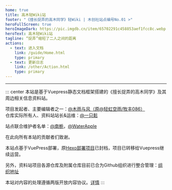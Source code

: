 ```yaml
---
home: true
title: 高木轻Wiki站
footer: "《擅长捉弄的高木同学》轻Wiki | 木创社站点编号No.01 >"
heroFullScreen: true
heroImageDark: https://pic.imgdb.cn/item/65702291c458853aef1fcc8c.webp
heroText: 高木轻Wiki站
tagline: “捉弄”缩短了二人之间的距离
actions:
  - text: 进入文档
    link: /guide/Home.html
    type: primary
  - text: 更新日志
    link: /other/Action.html
    type: primary
---
```

---

::: center
本站是基于Vuepress静态文档框架搭建的《擅长捉弄的高木同学》及其周边相关信息资料站。 

项目发起者、主要编辑者之一：[@木雨与风（原@轻虹空雨/牧丰086）](https://mufeng086.com) <br/>
仓库实际所有人、资料站站长&运维：[@一只鬆](https://sotkg.link)

站点联合维护者名单：[@南栀](https://litkg.com)，[@WaterApple](https://waterapple09.com)

在此向所有本站的贡献者们致谢。

本站点基于VuePress部署，原[Hexo部署项目](https://github.com/TakagisanReposOrg/Hexo-TakagiWiki)已封档，项目已转移给Vuepress继续运营。

另外，资料站项目各源仓库及附属仓库目前已合为Github组织进行整合管理：[组织地址](https://github.com/TakagisanReposOrg)

本站对内容的处理遵循两版开放内容协议。[详情](https://wiki.takagi3.cn/other/license.html)
:::
